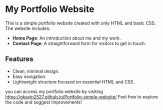 
# My Portfolio Website

This is a simple portfolio website created with only HTML and basic CSS. The website includes:

- **Home Page**: An introduction about me and my work.
- **Contact Page**: A straightforward form for visitors to get in touch.

## Features
- Clean, minimal design.
- Easy navigation.
- Lightweight structure focused on essential HTML and CSS.

you can access my portfolio website by visiting https://gkavin2527.github.io/Portfolio-simple-website/
Feel free to explore the code and suggest improvements!


